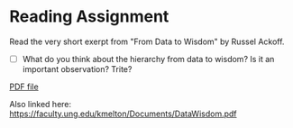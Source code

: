 # Reading Assignment

Read the very short exerpt from "From Data to Wisdom" by Russel Ackoff.

- [ ] What do you think about the hierarchy from data to wisdom? Is it an important observation? Trite?

[PDF file](../material/DataWisdom.pdf)

Also linked here: <https://faculty.ung.edu/kmelton/Documents/DataWisdom.pdf>
